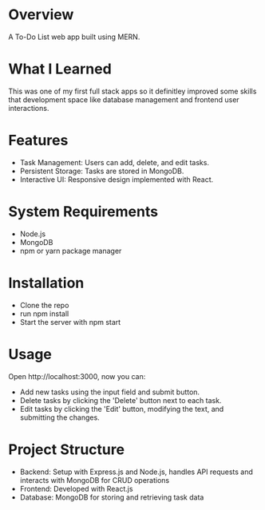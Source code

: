 # Overview
A To-Do List web app built using MERN.

# What I Learned
This was one of my first full stack apps so it definitley improved some skills that development space like database management and frontend user interactions.

# Features
* Task Management: Users can add, delete, and edit tasks.
* Persistent Storage: Tasks are stored in MongoDB.
* Interactive UI: Responsive design implemented with React.

# System Requirements
* Node.js
* MongoDB
* npm or yarn package manager

# Installation
* Clone the repo
* run npm install
* Start the server with npm start

# Usage
Open http://localhost:3000, now you can:
* Add new tasks using the input field and submit button.
* Delete tasks by clicking the 'Delete' button next to each task.
* Edit tasks by clicking the 'Edit' button, modifying the text, and submitting the changes.

# Project Structure
* Backend: Setup with Express.js and Node.js, handles API requests and interacts with MongoDB for CRUD operations
* Frontend: Developed with React.js
* Database: MongoDB for storing and retrieving task data
